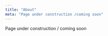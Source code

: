 ```yaml
---
title: "About"
meta: "Page under construction /coming soon"
---
```

Page under construction / coming soon
